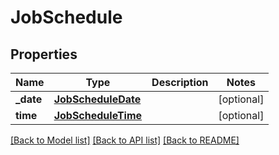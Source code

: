 # JobSchedule

## Properties
Name | Type | Description | Notes
------------ | ------------- | ------------- | -------------
**_date** | [**JobScheduleDate**](JobScheduleDate.md) |  | [optional] 
**time** | [**JobScheduleTime**](JobScheduleTime.md) |  | [optional] 

[[Back to Model list]](../README.md#documentation-for-models) [[Back to API list]](../README.md#documentation-for-api-endpoints) [[Back to README]](../README.md)

